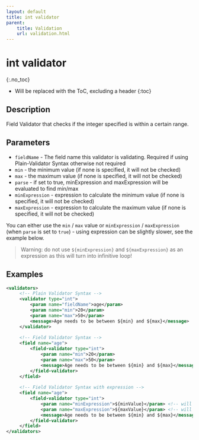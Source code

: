 ```yaml
---
layout: default
title: int validator
parent:
    title: Validation
    url: validation.html
---
```


# int validator
{:.no_toc}

* Will be replaced with the ToC, excluding a header
{:toc}

## Description

Field Validator that checks if the integer specified is within a certain range.

## Parameters

- `fieldName` - The field name this validator is validating. Required if using Plain-Validator Syntax otherwise not required
- `min` - the minimum value (if none is specified, it will not be checked)
- `max` - the maximum value (if none is specified, it will not be checked)
- `parse` - if set to true, minExpression and maxExpression will be evaluated to find min/max
- `minExpression` - expression to calculate the minimum value (if none is specified, it will not be checked)
- `maxExpression` - expression to calculate the maximum value (if none is specified, it will not be checked) 

You can either use the `min` / `max` value or `minExpression` / `maxExpression` (when `parse` is set to `true`) - using 
expression can be slightly slower, see the example below.

> Warning: do not use `${minExpression}` and `${maxExpression}` as an expression as this will turn into infinitive loop!

## Examples

```xml
<validators>
     <!-- Plain Validator Syntax -->
     <validator type="int">
         <param name="fieldName">age</param>
         <param name="min">20</param>
         <param name="max">50</param>
         <message>Age needs to be between ${min} and ${max}</message>
     </validator>
 
     <!-- Field Validator Syntax -->
     <field name="age">
         <field-validator type="int">
             <param name="min">20</param>
             <param name="max">50</param>
             <message>Age needs to be between ${min} and ${max}</message>
         </field-validator>
     </field>
 
     <!-- Field Validator Syntax with expression -->
     <field name="age">
         <field-validator type="int">
             <param name="minExpression">${minValue}</param> <!-- will be evaluated as: Integer getMinValue() -->
             <param name="maxExpression">${maxValue}</param> <!-- will be evaluated as: Integer getMaxValue() -->
             <message>Age needs to be between ${min} and ${max}</message>
         </field-validator>
     </field>
</validators>
```
